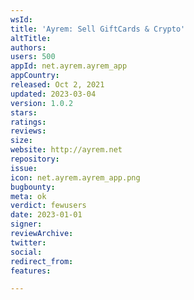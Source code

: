 ```yaml
---
wsId: 
title: 'Ayrem: Sell GiftCards & Crypto'
altTitle: 
authors: 
users: 500
appId: net.ayrem.ayrem_app
appCountry: 
released: Oct 2, 2021
updated: 2023-03-04
version: 1.0.2
stars: 
ratings: 
reviews: 
size: 
website: http://ayrem.net
repository: 
issue: 
icon: net.ayrem.ayrem_app.png
bugbounty: 
meta: ok
verdict: fewusers
date: 2023-01-01
signer: 
reviewArchive: 
twitter: 
social: 
redirect_from: 
features: 

---
```


